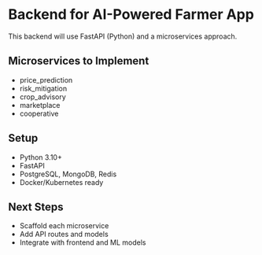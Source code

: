 # Backend for AI-Powered Farmer App

This backend will use FastAPI (Python) and a microservices approach.

## Microservices to Implement
- price_prediction
- risk_mitigation
- crop_advisory
- marketplace
- cooperative

## Setup
- Python 3.10+
- FastAPI
- PostgreSQL, MongoDB, Redis
- Docker/Kubernetes ready

## Next Steps
- Scaffold each microservice
- Add API routes and models
- Integrate with frontend and ML models
